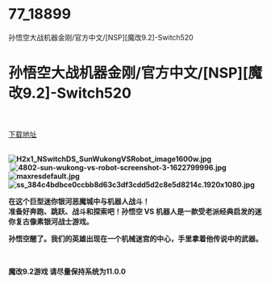 # 77_18899
孙悟空大战机器金刚/官方中文/[NSP][魔改9.2]-Switch520
# 孙悟空大战机器金刚/官方中文/[NSP][魔改9.2]-Switch520
 <br/></br>
[下载地址](https://www.switch520.cc/article/18899 "下载地址")
<br/></br>

<p><strong><img title="H2x1_NSwitchDS_SunWukongVSRobot_image1600w.jpg" src="https://www.switch520.cc/muke_img/2021_06_20_02a9fd8d9f9a6.jpg" alt="H2x1_NSwitchDS_SunWukongVSRobot_image1600w.jpg"></strong><br>
<strong>&nbsp;<img title="4802-sun-wukong-vs-robot-screenshot-3-1622799996.jpg" src="https://www.switch520.cc/muke_img/2021_06_20_e8bb3bb7eeafc.jpg" alt="4802-sun-wukong-vs-robot-screenshot-3-1622799996.jpg"></strong><br>
<strong><img title="maxresdefault.jpg" src="https://www.switch520.cc/muke_img/2021_06_20_0faf540c6dde6.jpg" alt="maxresdefault.jpg"></strong><br>
<strong><img title="ss_384c4bdbce0ccbb8d63c3df3cdd5d2c8e5d8214c.1920x1080.jpg" src="https://www.switch520.cc/muke_img/2021_06_20_696d20c990ae6.jpg" alt="ss_384c4bdbce0ccbb8d63c3df3cdd5d2c8e5d8214c.1920x1080.jpg"></strong></p>
<p><strong>在这个巨型迷你银河恶魔城中与机器人战斗！</strong><br>
<strong>准备好奔跑、跳跃、战斗和探索吧！孙悟空 VS 机器人是一款受老派经典启发的迷你复古像素银河战士游戏。</strong></p>
<p><strong>孙悟空醒了。我们的英雄出现在一个机械迷宫的中心，手里拿着他传说中的武器。</strong></p>
<p>&nbsp;</p>
<p><strong>魔改9.2游戏 请尽量保持系统为11.0.0</strong></p>
